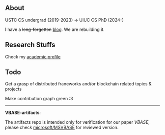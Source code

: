 ## About

USTC CS undergrad (2019-2023) -> UIUC CS PhD (2024-)

I have a <s>long-forgotten</s> [blog](https://c-j.dev). We are rebuilding it.

## Research Stuffs

Check my [academic profile](https://cathy-cai.page)

## Todo

Get a grasp of distributed franeworks and/or blockchain related topics & projects

Make contribution graph green :3

---

**VBASE-artifacts**:

The artifacts repo is intended only for verification for our paper *VBASE*, please check [microsoft/MSVBASE](https://github.com/microsoft/MSVBASE) for reviewed version.
